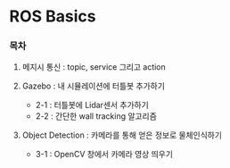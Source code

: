 # ROS Basics

### 목차

1. 메지시 통신 : topic, service 그리고 action
2. Gazebo : 내 시뮬레이션에 터틀봇 추가하기
	- 2-1 : 터틀봇에 Lidar센서 추가하기
	- 2-2 : 간단한 wall tracking 알고리즘
	
3. Object Detection : 카메라를 통해 얻은 정보로 물체인식하기
	- 3-1 : OpenCV 창에서 카메라 영상 띄우기